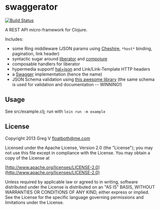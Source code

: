 # swaggerator 
[![Build
Status](https://travis-ci.org/myfreeweb/swaggerator.png)](https://travis-ci.org/myfreeweb/swaggerator)

A REST API micro-framework for Clojure.

Includes:

- some Ring middleware (JSON params using [Cheshire](https://github.com/dakrone/cheshire), `*host*` binding, pagination, link header)
- syntactic sugar around [liberator](https://github.com/clojure-liberator/liberator) and [compojure](https://github.com/weavejester/compojure)
- composable handlers for liberator
- hypermedia support! [hal+json](http://stateless.co/hal_specification.html) and Link/Link-Template HTTP headers
- a [Swagger](https://github.com/wordnik/swagger-core/wiki) implementation (hence the name)
- JSON Schema validation using [this awesome library](https://github.com/fge/json-schema-validator) (the same schema is used for validation and documentation -- WINNING!)

## Usage

See src/example.clj; run with `lein run -m example`

## License

Copyright 2013 Greg V <floatboth@me.com>

Licensed under the Apache License, Version 2.0 (the "License");
you may not use this file except in compliance with the License.
You may obtain a copy of the License at

[http://www.apache.org/licenses/LICENSE-2.0](http://www.apache.org/licenses/LICENSE-2.0)

Unless required by applicable law or agreed to in writing, software
distributed under the License is distributed on an "AS IS" BASIS,
WITHOUT WARRANTIES OR CONDITIONS OF ANY KIND, either express or implied.
See the License for the specific language governing permissions and
limitations under the License.
